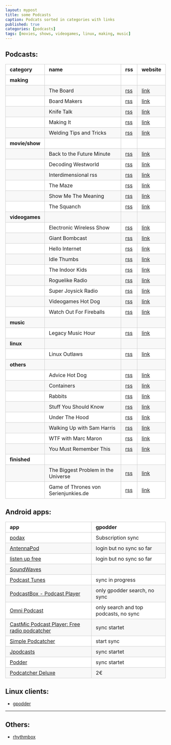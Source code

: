 ```yaml
---
layout: mypost
title: some Podcasts
caption: Podcats sorted in categories with links
published: true
categories: [podcasts]
tags: [movies, shows, videogames, linux, making, music]
---
```

<style>
	table {
  padding: 0; }
  table tr {
    border-top: 1px solid #cccccc;
    background-color: white;
    margin: 0;
    padding: 0; }
    table tr:nth-child(2n) {
      background-color: #f8f8f8; }
    table tr th {
      font-weight: bold;
      border: 1px solid #cccccc;
      text-align: left;
      margin: 0;
      padding: 6px 13px; }
    table tr td {
      border: 1px solid #cccccc;
      text-align: left;
      margin: 0;
      padding: 6px 13px; }
    table tr th :first-child, table tr td :first-child {
      margin-top: 0; }
    table tr th :last-child, table tr td :last-child {
      margin-bottom: 0; }

</style>	
## Podcasts:

category|name|rss | website
--      |--  |-- | --
**making** |&nbsp;|&nbsp;|&nbsp;|
&nbsp;|The Board| [rss](https://theboard.libsyn.com/rss) | [link](http://theboard.libsyn.com/)
&nbsp;|Board Makers| [rss](https://feeds.soundcloud.com/users/soundcloud%3Ausers%3A158783346/sounds.rss) | [link](https://soundcloud.com/board-makers)
&nbsp;|Knife Talk| [rss](https://rss.simplecast.com/podcasts/2810/rss) | [link](http://knifetalk.net/)
&nbsp;|Making It| [rss](https://feeds.soundcloud.com/users/soundcloud%3Ausers%3A144818784/sounds.rss) | [link](http://makingitpodcast.com/)
&nbsp;|Welding Tips and Tricks| [rss](https://wttpodcast.libsyn.com/rss) | [link](https://wttpodcast.libsyn.com/)
**movie/show** |&nbsp;|&nbsp;|&nbsp;|
&nbsp;|Back to the Future Minute| [rss](http://www.backtothefutureminute.com/feed/) | [link](http://www.backtothefutureminute.com/category/podcasts/back-to-the-future-minute/)
&nbsp;| Decoding Westworld | [rss](https://feeds.soundcloud.com/users/soundcloud:users:259871793/sounds.rss) | [link](https://soundcloud.com/decodingwestworld)
&nbsp;|Interdimensional rss| [rss](https://feeds.soundcloud.com/users/soundcloud%3Ausers%3A37793930/sounds.rs://www.apatheticenthusiasm.com/feed/rickandmortypodcast/) | [link](https://www.apatheticenthusiasm.com/rickandmortypodcast-2/)
&nbsp;|The Maze | [rss](https://feeds.soundcloud.com/users/soundcloud:users:432784794/sounds.rss) | [link](https://soundcloud.com/wisecrackwestworld)
&nbsp;|Show Me The Meaning| [rss](https://showmethemeaning.libsyn.com/rssi) | [link](https://www.stitcher.com/podcast/wisecrack-inc/show-me-the-meaning-a-wisecrack-movie-podcast)
&nbsp;|The Squanch| [rss](http://squanch.libsyn.com/rss) | [link](https://soundcloud.com/thesquanch)
**videogames** |&nbsp;|&nbsp;|&nbsp;|
&nbsp;|Electronic Wireless Show| [rss](https://feeds.soundcloud.com/users/soundcloud%3Ausers%3A116257077/sounds.rss) | [link](https://soundcloud.com/rockpapershotgun)
&nbsp;|Giant Bombcast| [rss](https://www.giantbomb.com/podcast-xml/giant-bombcastanti) | [link](https://www.giantbomb.com/podcasts/)
&nbsp;|Hello Internet| [rss](http://www.hellointernet.fm/podcast?format=rss) | [link](http://www.hellointernet.fm/)
&nbsp;|Idle Thumbs| [rss](https://www.idlethumbs.net/feeds/idle-thumbs) | [link](https://www.idlethumbs.net/idlethumbs)
&nbsp;|The Indoor Kids| [rss](https://feeds.soundcloud.com/users/soundcloud%3Ausers%3A37793930/sounds.rss) | [link](https://soundcloud.com/indoorkids)
&nbsp;|Roguelike Radio| [rss](http://feeds.feedburner.com/RoguelikeRadio) | [link](http://www.roguelikeradio.com/)
&nbsp;|Super Joysick Radio| [rss](https://superjoystickradio.libsyn.com/rss) | [link](http://superjoystickradio.com/)
&nbsp;|Videogames Hot Dog| [rss](http://shows.kingdomofloathing.com/ahd/videogameshotdog.xml) | [link](http://videogameshotdog.com/allepisodes.php)
&nbsp;|Watch Out For Fireballs| [rss](http://www.watchoutforfireballs.com/rss) | [link](http://www.watchoutforfireballs.com/)
**music** |&nbsp;|&nbsp;|&nbsp;|
&nbsp;|Legacy Music Hour| [rss](http://feeds.feedburner.com/LegacyMusicHour) | [link](https://soundcloud.com/legacy-music-hour)
**linux** | &nbsp;|&nbsp;|&nbsp;|
&nbsp;|Linux Outlaws | [rss](http://feeds.feedburner.com/linuxoutlaws) | [link](http://sixgun.org/linuxoutlaws/)
**others** |&nbsp;|&nbsp;|&nbsp;|
&nbsp;|Advice Hot Dog| [rss](http://shows.kingdomofloathing.com/ahd/advicehotdog.xmli) | [link](http://advicehotdog.com/)
&nbsp;|Containers| [rss](http://feeds.feedburner.com/ContainersPodcast) | [link](https://soundcloud.com/containersfmg)
&nbsp;|Rabbits| [rss](https://rabbits.libsyn.com/rss) | [link](https://www.rabbitspodcast.com/)
&nbsp;|Stuff You Should Know| [rss](https://feeds.megaphone.fm/stuffyoushouldknow) | [link](https://player.fm/series/stuff-you-should-know-1659652)
&nbsp;|Under The Hood| [rss](https://underthehoodpod.libsyn.com/rss) | [link](http://underthehoodpod.libsyn.com/)
&nbsp;|Walking Up with Sam Harris| [rss](https://wakingup.libsyn.com/rss) | [link](https://www.samharris.org/podcast)
&nbsp;|WTF with Marc Maron| [rss](https://wtfpod.libsyn.com/rss) | [link](http://www.wtfpod.com/)
&nbsp;|You Must Remember This| [rss](https://feeds.feedburner.com/MustRememberThis) | [link](http://podbay.fm/show/858124601)
**finished**|&nbsp;|&nbsp;|&nbsp;|
&nbsp;| The Biggest Problem in the Universe|[rss](https://feeds.soundcloud.com/playlists/soundcloud:playlists:232148533/sounds.rss)|[link](http://thebiggestproblemintheuniverse.com/)
&nbsp;| Game of Thrones von Serienjunkies.de | [rss](https://sjme.de/sjpodcast/serienjunkies_podcast_itunesfeed_game-of-thrones.xml) | [link](https://itunes.apple.com/de/podcast/game-of-thrones-podcast/id993110464?l=en&mt=2)

## Android apps:

| app | gpodder |
|------|--------|
| [podax](https://play.google.com/store/apps/details?id=com.axelby.podax&hl=en) | Subscription sync |
| [AntennaPod](https://play.google.com/store/apps/details?id=de.danoeh.antennapod&hl=en) | login but no sync so far |
| [listen up free](https://play.google.com/store/apps/details?id=org.codepimps.listenup.free)| login but no sync so far |
| [SoundWaves](https://play.google.com/store/apps/details?id=org.bottiger.podcast) | |
| [Podcast Tunes](https://play.google.com/store/apps/details?id=com.sancel.cast.best.podcast.tune.list) | sync in progress |
| [PodcastBox - Podcast Player](https://play.google.com/store/apps/details?id=com.vaikeo.podcastpro) | only gpodder search, no sync |
| [Omni Podcast](https://play.google.com/store/apps/details?id=com.silvereon.podcast) | only search and top podcasts, no sync |
| [CastMic Podcast Player: Free radio podcatcher](https://play.google.com/store/apps/details?id=com.castmic.podcast) | sync startet |
| [Simple Podcatcher](https://play.google.com/store/apps/details?id=net.alliknow.podcatcher) | start sync |
| [Jpodcasts](https://play.google.com/store/apps/details?id=com.peaches.jpodcasts&rdid=com.peaches.jpodcasts) | sync startet |
| [Podder](https://play.google.com/store/apps/details?id=com.dragontek.podder) | sync startet |
| [Podcatcher Deluxe](https://play.google.com/store/apps/details?id=com.podcatcher.deluxe&hl=en) | 2€ |

## Linux clients:
* [gpodder](https://gpodder.net)

---

## Others:
* [rhythmbox](https://wiki.gnome.org/Apps/Rhythmbox)

